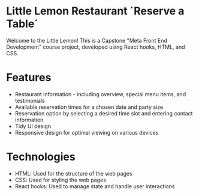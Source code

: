 # Little Lemon Restaurant ´Reserve a Table´

Welcome to the Little Lemon! This is a Capstone "Meta Front End Development" course project, developed using React hooks, HTML, and CSS.

# Features
* Restaurant information - including overview, special menu items, and testimonials
* Available reservation times for a chosen date and party size
* Reservation option by selecting a desired time slot and entering contact information
* Tidy UI design
* Responsive design for optimal viewing on various devices

# Technologies
* HTML: Used for the structure of the web pages
* CSS: Used for styling the web pages
* React hooks: Used to manage state and handle user interactions
